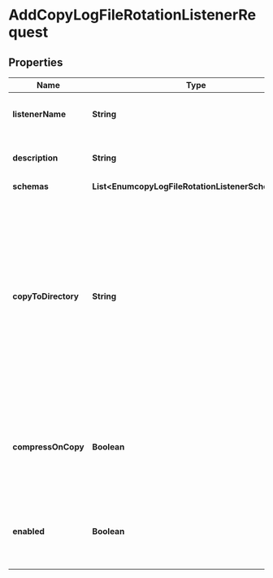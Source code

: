 

# AddCopyLogFileRotationListenerRequest


## Properties

| Name | Type | Description | Notes |
|------------ | ------------- | ------------- | -------------|
|**listenerName** | **String** | Name of the new Log File Rotation Listener |  |
|**description** | **String** | A description for this Log File Rotation Listener |  [optional] |
|**schemas** | **List&lt;EnumcopyLogFileRotationListenerSchemaUrn&gt;** |  |  |
|**copyToDirectory** | **String** | The path to the directory to which log files should be copied. It must be different from the directory to which the log file is originally written, and administrators should ensure that the filesystem has sufficient space to hold files as they are copied. |  |
|**compressOnCopy** | **Boolean** | Indicates whether the file should be gzip-compressed as it is copied into the destination directory. |  [optional] |
|**enabled** | **Boolean** | Indicates whether the Log File Rotation Listener is enabled for use. |  |



